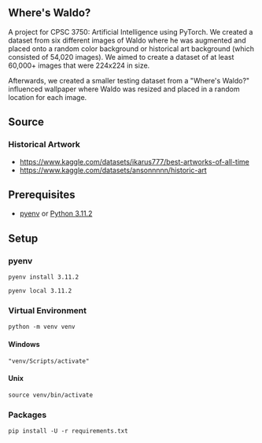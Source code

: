 ## Where's Waldo?

A project for CPSC 3750: Artificial Intelligence using PyTorch. We created a dataset from six different images of Waldo where he was augmented and placed onto a random color background or historical art background (which consisted of 54,020 images). We aimed to create a dataset of at least 60,000+ images that were 224x224 in size.

Afterwards, we created a smaller testing dataset from a "Where's Waldo?" influenced wallpaper where Waldo was resized and placed in a random location for each image.


## Source

### Historical Artwork
* https://www.kaggle.com/datasets/ikarus777/best-artworks-of-all-time
* https://www.kaggle.com/datasets/ansonnnnn/historic-art


## Prerequisites

* [pyenv](https://github.com/pyenv/pyenv) or [Python 3.11.2](https://www.python.org/downloads/)


## Setup

### pyenv

```
pyenv install 3.11.2
```

```
pyenv local 3.11.2
```

### Virtual Environment

```
python -m venv venv
```

#### Windows

```
"venv/Scripts/activate"
```

#### Unix

```
source venv/bin/activate
```

### Packages

```
pip install -U -r requirements.txt
```
